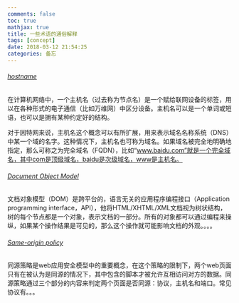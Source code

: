 ```yaml
---
comments: false
toc: true
mathjax: true
title: 一些术语的通俗解释
tags: [concept]
date: 2018-03-12 21:54:25
categories: 备忘
---
```


###### [hostname](https://en.wikipedia.org/wiki/Hostname)

在计算机网络中，一个主机名（过去称为节点名）是一个赋给联网设备的标签，用以在各种形式的电子通信（比如万维网）中区分设备。主机名可以是一个单词或短语，也可以是拥有某种约定好的结构。

对于因特网来说，主机名这个概念可以有所扩展，用来表示域名名称系统（DNS）中某一个域的名字。这种情况下，主机名也可称为域名。如果域名被完全地明确地指定，那么可称之为完全域名（FQDN），比如“www.baidu.com”就是一个完全域名，其中com是顶级域名，baidu是次级域名，www是主机名。

###### [Document Object Model](https://en.wikipedia.org/wiki/Document_Object_Model)

文档对象模型（DOM）是跨平台的，语言无关的应用程序编程接口（Application programming interface，API），他将HTML/XHTML/XML文档视为树状结构，树的每个节点都是一个对象，表示文档的一部分。所有的对象都可以通过编程来操纵，如果某个操作结果是可见的，那么这个操作就可能影响文档的外观。。。。

###### [Same-origin policy](https://en.wikipedia.org/wiki/Same-origin_policy)

同源策略是web应用安全模型中的重要概念，在这个策略的限制下，两个web页面只有在被认为是同源的情况下，其中包含的脚本才被允许互相访问对方的数据。同源策略通过三个部分的内容来判定两个页面是否同源：协议，主机名和端口。常见协议有。。。

